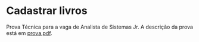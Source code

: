 # Cadastrar livros

Prova Técnica para a vaga de Analista de Sistemas Jr. A descrição da prova está em [prova.pdf](./prova.pdf).
